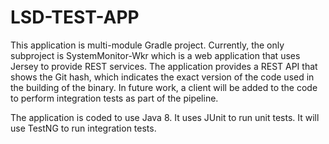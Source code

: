 # LSD-TEST-APP

This application is multi-module Gradle project.
Currently, the only subproject is SystemMonitor-Wkr which is a web application that uses Jersey
to provide REST services. The application provides a REST API that shows the Git hash, which indicates
the exact version of the code used in the building of the binary. In future work, a client will be
added to the code to perform integration tests as part of the pipeline.

The application is coded to use Java 8. It uses JUnit to run unit tests.
It will use TestNG to run integration tests.
